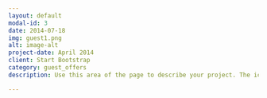 ```yaml
---
layout: default
modal-id: 3
date: 2014-07-18
img: guest1.png
alt: image-alt
project-date: April 2014
client: Start Bootstrap
category: guest_offers
description: Use this area of the page to describe your project. The icon above is part of a free icon set by <a href="https://sellfy.com/p/8Q9P/jV3VZ/">Flat Icons</a>. On their website, you can download their free set with 16 icons, or you can purchase the entire set with 146 icons for only $12!

---
```

